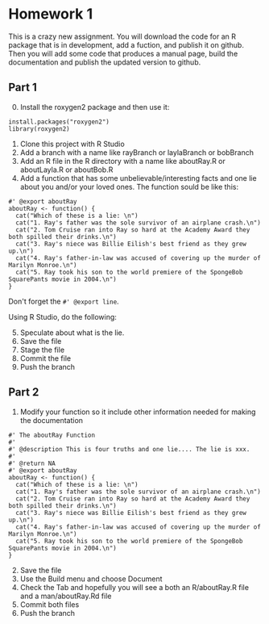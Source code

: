 # Homework 1
This is a crazy new assignment.  You will download the code for an R package that is in development, add a fuction, and publish it on github.  Then you will add some code that produces a manual page, build the documentation and publish the updated version to github.

## Part 1
0. Install the roxygen2 package and then use it:

```
install.packages("roxygen2")
library(roxygen2)
```

1. Clone this project with R Studio
2. Add a branch with a name like rayBranch or laylaBranch or bobBranch
3. Add an R file in the R directory with a name like aboutRay.R or aboutLayla.R or aboutBob.R
4. Add a function that has some unbelievable/interesting facts and one lie about you and/or your loved ones. The function sould be like this:

```
#' @export aboutRay
aboutRay <- function() {
  cat("Which of these is a lie: \n")
  cat("1. Ray's father was the sole survivor of an airplane crash.\n")
  cat("2. Tom Cruise ran into Ray so hard at the Academy Award they both spilled their drinks.\n")
  cat("3. Ray's niece was Billie Eilish's best friend as they grew up.\n")
  cat("4. Ray's father-in-law was accused of covering up the murder of Marilyn Monroe.\n")
  cat("5. Ray took his son to the world premiere of the SpongeBob SquarePants movie in 2004.\n")
}
```
Don't forget the `#' @export line`.

Using R Studio, do the following: 

5. Speculate about what is the lie.
6. Save the file
7. Stage the file
8. Commit the file
9. Push the branch

## Part 2
1. Modify your function so it include other information needed for making the documentation

```
#' The aboutRay Function
#'
#' @description This is four truths and one lie.... The lie is xxx.
#'
#' @return NA
#' @export aboutRay
aboutRay <- function() {
  cat("Which of these is a lie: \n")
  cat("1. Ray's father was the sole survivor of an airplane crash.\n")
  cat("2. Tom Cruise ran into Ray so hard at the Academy Award they both spilled their drinks.\n")
  cat("3. Ray's niece was Billie Eilish's best friend as they grew up.\n")
  cat("4. Ray's father-in-law was accused of covering up the murder of Marilyn Monroe.\n")
  cat("5. Ray took his son to the world premiere of the SpongeBob SquarePants movie in 2004.\n")
}
```

2. Save the file
3. Use the Build menu and choose Document 
4. Check the Tab and hopefully you will see a both an R/aboutRay.R file and a man/aboutRay.Rd file
5. Commit both files
6. Push the branch
